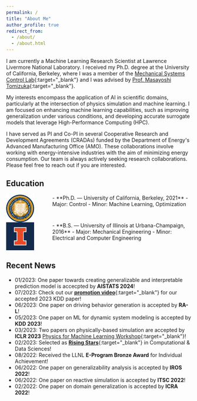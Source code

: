 ```yaml
---
permalink: /
title: "About Me"
author_profile: true
redirect_from: 
  - /about/
  - /about.html
---
```


I am currently a Machine Learning Research Scientist at Lawrence Livermore National Laboratory. I received my Ph.D. degree at the University of California, Berkeley, where I was a member of the [Mechanical Systems Control Lab](https://msc.berkeley.edu){:target="_blank"} and I was advised by [Prof. Masayoshi Tomizuka](https://me.berkeley.edu/people/masayoshi-tomizuka/){:target="_blank"}. 

My interests encompass the application of AI in scientific domains, particularly at the intersection of physics simulation and machine learning. I am focused on enhancing machine learning capabilities, such as improving generalization under various conditions, and developing accurate surrogate models that leverage High-Performance Computing (HPC).

I have served as PI and Co-PI in several Cooperative Research and Development Agreements (CRADAs) funded by the Department of Energy's Advanced Manufacturing Office (AMO). These collaborations involve working with energy-intensive industries with the aim of minimizing energy consumption. Our team is always actively seeking research collaborations. Please feel free to reach out if you are interested.

## Education

<img style="float: left; margin-right: 50px" src="/images/UCB.jpg" width="15%">
- **Ph.D. — University of California, Berkeley, 2021**
  - Major: Control          
  - Minor: Machine Learning, Optimization
  <br clear="left"/>

<img style="float: left; margin-right: 50px;" src="/images/UIUC.jpg" width="15%">
- **B.S. — University of Illinois at Urbana-Champaign, 2016**
  - Major: Mechanical Engineering
  - Minor: Electrical and Computer Engineering
  <br clear="left"/>

## Recent News
- 01/2023: One paper towards creating generalizable and interpretable prediction model is accecpted by **AISTATS 2024**!
- 07/2023: Check out our [**promotion video**](https://youtu.be/R_CKSwgW5lg){:target="_blank"} for our accepted 2023 KDD paper! 
- 06/2023: One paper on driving behavior generation is accepted by **RA-L**!
- 05/2023: One paper on ML for dynamic system modeling is accepted by **KDD 2023**!
- 03/2023: Two papers on physically-based simulation are accepted by **ICLR 2023** [Physics for Machine Learning Workshop](https://physics4ml.github.io/){:target="_blank"}!
- 02/2023: Selected as [**Rising Stars**](https://risingstars.oden.utexas.edu/){:target="_blank"} in Computational & Data Sciences!
- 08/2022: Received the LLNL **E-Program Bronze Award** for Individual Achievement!
- 06/2022: One paper on generalizability analysis is accepted by **IROS 2022**!
- 06/2022: One paper on reactive simulation is accepted by **ITSC 2022**!
- 02/2022: One paper on domain generalization is accepted by **ICRA 2022**!

